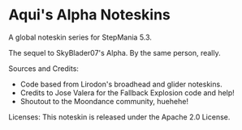 # Aqui's Alpha Noteskins
A global noteskin series for StepMania 5.3.

The sequel to SkyBlader07's Alpha.
By the same person, really.

Sources and Credits:
  - Code based from Lirodon's broadhead and glider noteskins.
  - Credits to Jose Valera for the Fallback Explosion code and help!
  - Shoutout to the Moondance community, huehehe!
	
Licenses:
	This noteskin is released under the Apache 2.0 License.
